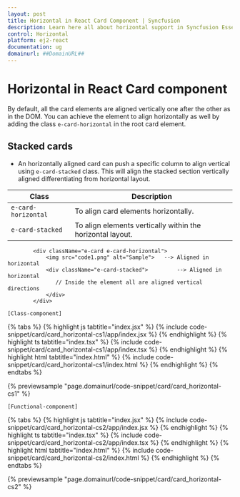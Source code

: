 ```yaml
---
layout: post
title: Horizontal in React Card Component | Syncfusion
description: Learn here all about horizontal support in Syncfusion Essential React Card component, it's elements and more.
control: Horizontal 
platform: ej2-react
documentation: ug
domainurl: ##DomainURL##
---
```


# Horizontal in React Card component

By default, all the card elements are aligned vertically one after the other as in the DOM.
You can achieve the element to align horizontally as well by adding the class `e-card-horizontal` in the root card element.

## Stacked cards

* An horizontally aligned card can push a specific column to align vertical using `e-card-stacked` class.
This will align the stacked section vertically aligned differentiating from horizontal layout.

Class   | Description
------------ | -------------
`e-card-horizontal` | To align card elements horizontally.
`e-card-stacked` | To align elements vertically within the horizontal layout.

```
        <div className="e-card e-card-horizontal">
            <img src="code1.png" alt="Sample">   --> Aligned in horizontal
            <div className="e-card-stacked">         --> Aligned in horizontal
               // Inside the element all are aligned vertical directions
            </div>
        </div>
```

`[Class-component]`

{% tabs %}
{% highlight js tabtitle="index.jsx" %}
{% include code-snippet/card/card_horizontal-cs1/app/index.jsx %}
{% endhighlight %}
{% highlight ts tabtitle="index.tsx" %}
{% include code-snippet/card/card_horizontal-cs1/app/index.tsx %}
{% endhighlight %}
{% highlight html tabtitle="index.html" %}
{% include code-snippet/card/card_horizontal-cs1/index.html %}
{% endhighlight %}
{% endtabs %}
        
{% previewsample "page.domainurl/code-snippet/card/card_horizontal-cs1" %}

`[Functional-component]`

{% tabs %}
{% highlight js tabtitle="index.jsx" %}
{% include code-snippet/card/card_horizontal-cs2/app/index.jsx %}
{% endhighlight %}
{% highlight ts tabtitle="index.tsx" %}
{% include code-snippet/card/card_horizontal-cs2/app/index.tsx %}
{% endhighlight %}
{% highlight html tabtitle="index.html" %}
{% include code-snippet/card/card_horizontal-cs2/index.html %}
{% endhighlight %}
{% endtabs %}
        
{% previewsample "page.domainurl/code-snippet/card/card_horizontal-cs2" %}
